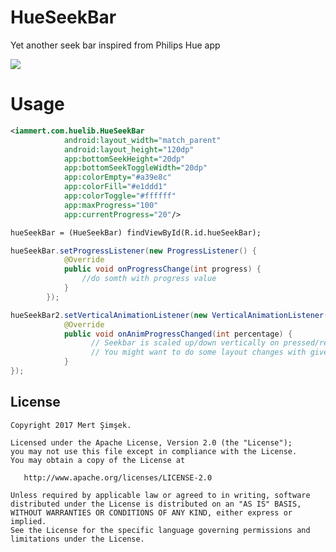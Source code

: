 # HueSeekBar
Yet another seek bar inspired from Philips Hue app

<img src="https://raw.githubusercontent.com/iammert/HueSeekBar/master/art/art.gif"/>


# Usage

```xml
<iammert.com.huelib.HueSeekBar
            android:layout_width="match_parent"
            android:layout_height="120dp"
            app:bottomSeekHeight="20dp"
            app:bottomSeekToggleWidth="20dp"
            app:colorEmpty="#a39e8c"
            app:colorFill="#e1ddd1"
            app:colorToggle="#ffffff"
            app:maxProgress="100"
            app:currentProgress="20"/>
```
```xml
hueSeekBar = (HueSeekBar) findViewById(R.id.hueSeekBar);
```
```java
hueSeekBar.setProgressListener(new ProgressListener() {
            @Override
            public void onProgressChange(int progress) {
                //do somth with progress value
            }
        });
```
```java
hueSeekBar2.setVerticalAnimationListener(new VerticalAnimationListener() {
            @Override
            public void onAnimProgressChanged(int percentage) {
                  // Seekbar is scaled up/down vertically on pressed/released
                  // You might want to do some layout changes with given percentage.
            }
});
```

License
--------


    Copyright 2017 Mert Şimşek.

    Licensed under the Apache License, Version 2.0 (the "License");
    you may not use this file except in compliance with the License.
    You may obtain a copy of the License at

       http://www.apache.org/licenses/LICENSE-2.0

    Unless required by applicable law or agreed to in writing, software
    distributed under the License is distributed on an "AS IS" BASIS,
    WITHOUT WARRANTIES OR CONDITIONS OF ANY KIND, either express or implied.
    See the License for the specific language governing permissions and
    limitations under the License.






